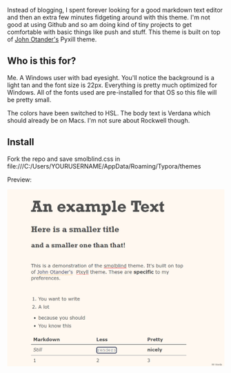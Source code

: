 Instead of blogging, I spent forever looking for a good markdown text editor and then an extra few minutes fidgeting around with this theme. I'm not good at using Github and so am doing kind of tiny projects to get comfortable with basic things like push and stuff. This theme is built on top of [John Otander's](https://johno.com/) Pyxill theme.

## Who is this for?

Me. A Windows user with bad eyesight. You'll notice the background is a light tan and the font size is 22px. Everything is pretty much optimized for Windows. All of the fonts used are pre-installed for that OS so this file will be pretty small.

The colors have been switched to HSL. The body text is Verdana which should already be on Macs. I'm not sure about Rockwell though.

## Install 

Fork the repo and save smolblind.css in file:///C:/Users/YOURUSERNAME/AppData/Roaming/Typora/themes

Preview:

![Theme Preview](preview.png)